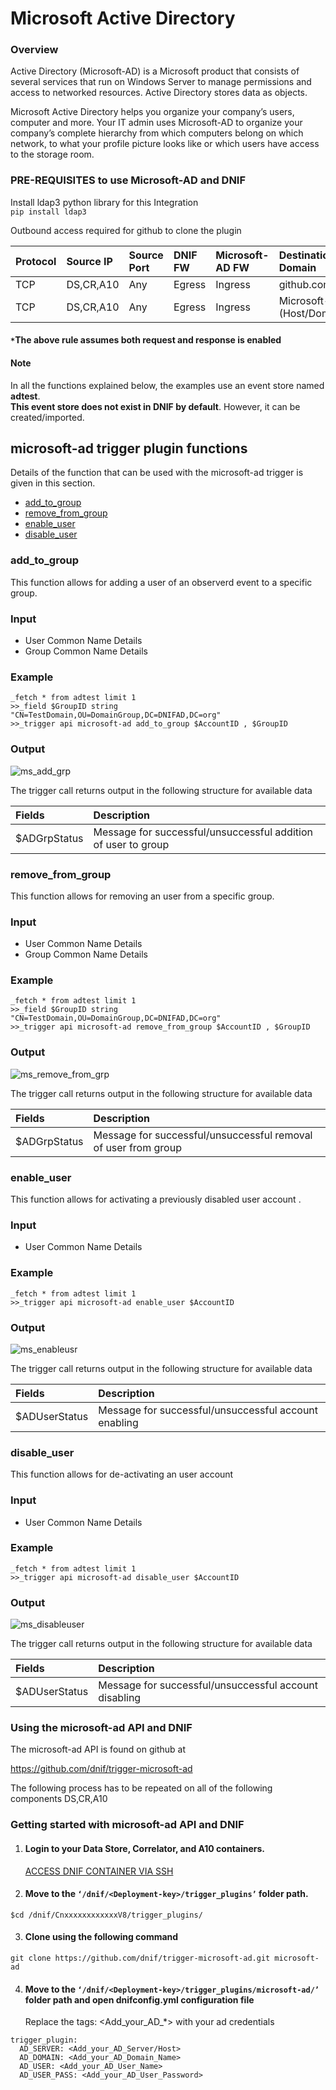 # Microsoft Active Directory 

### Overview
Active Directory (Microsoft-AD) is a Microsoft product that consists of several services that run on Windows Server to manage permissions and access to networked resources. Active Directory stores data as objects. 

Microsoft Active Directory helps you organize your company’s users, computer and more. Your IT admin uses Microsoft-AD to organize your company’s complete hierarchy from which computers belong on which network, to what your profile picture looks like or which users have access to the storage room.
 
### PRE-REQUISITES to use Microsoft-AD and DNIF  
Install ldap3 python library for this Integration  
` pip install ldap3 `

Outbound access required for github to clone the plugin

| Protocol   | Source IP  | Source Port  | DNIF FW	| Microsoft-AD FW | Destination Domain | Destination Port  |  
|:------------- |:-------------|:-------------|:-------------|:-------------|:-------------|:-------------|  
| TCP | DS,CR,A10 | Any | Egress	| Ingress | github.com | 443 |
| TCP | DS,CR,A10 | Any | Egress	| Ingress | Microsoft-AD (Host/Domain) | 636 |

#### `*`The above rule assumes both request and response is enabled

#### Note

In all the functions explained below, the examples use an event store named **adtest**.  
**This event store does not exist in DNIF by default**. However, it can be created/imported.
 
 
## microsoft-ad trigger plugin functions
Details of the function that can be used with the microsoft-ad trigger is given in this section.
- [add_to_group](#add_to_group)
- [remove_from_group](#remove_from_group)
- [enable_user](#enable_user)
- [disable_user](#disable_user)

### add_to_group 
This function allows for adding a user of an observerd event to a specific group.
### Input  
- User Common Name Details 
- Group Common Name Details 
   
### Example
```
_fetch * from adtest limit 1
>>_field $GroupID string "CN=TestDomain,OU=DomainGroup,DC=DNIFAD,DC=org"
>>_trigger api microsoft-ad add_to_group $AccountID , $GroupID
```
### Output  
![ms_add_grp](https://user-images.githubusercontent.com/37173181/49505156-2a6cda00-f8a1-11e8-9a28-b59736e1a6c3.jpg)


The trigger call returns output in the following structure for available data

  | Fields        | Description  |
|:------------- |:-------------|
| $ADGrpStatus  | Message for successful/unsuccessful addition of user to group |


### remove_from_group 
This function allows for removing an user from a specific group.
### Input  
- User Common Name Details 
- Group Common Name Details 
   
### Example
```
_fetch * from adtest limit 1
>>_field $GroupID string "CN=TestDomain,OU=DomainGroup,DC=DNIFAD,DC=org"
>>_trigger api microsoft-ad remove_from_group $AccountID , $GroupID
```
### Output  
![ms_remove_from_grp](https://user-images.githubusercontent.com/37173181/49505227-4bcdc600-f8a1-11e8-863c-1a2056a63619.jpg)

The trigger call returns output in the following structure for available data

  | Fields        | Description  |
|:------------- |:-------------|
| $ADGrpStatus     | Message for successful/unsuccessful removal of user from group |

### enable_user 
This function allows for activating a previously disabled user account .

### Input  
- User Common Name Details  
   
### Example
```
_fetch * from adtest limit 1
>>_trigger api microsoft-ad enable_user $AccountID 
```
### Output  
![ms_enableusr](https://user-images.githubusercontent.com/37173181/49505251-5be5a580-f8a1-11e8-8bb1-0998da41aa5a.jpg)

The trigger call returns output in the following structure for available data

  | Fields        | Description  |
|:------------- |:-------------|
| $ADUserStatus     | Message for successful/unsuccessful account enabling |


### disable_user 
This function allows for de-activating an user account 

### Input  
- User Common Name Details  
   
### Example
```
_fetch * from adtest limit 1
>>_trigger api microsoft-ad disable_user $AccountID 
```
### Output  
![ms_disableuser](https://user-images.githubusercontent.com/37173181/49505281-699b2b00-f8a1-11e8-8f59-8b44f95f4372.jpg)

The trigger call returns output in the following structure for available data

  | Fields        | Description  |
|:------------- |:-------------|
| $ADUserStatus     | Message for successful/unsuccessful account disabling |


### Using the microsoft-ad API and DNIF  
The microsoft-ad API is found on github at 

  https://github.com/dnif/trigger-microsoft-ad

The following process has to be repeated on all of the following components
DS,CR,A10

### Getting started with microsoft-ad API and DNIF

1. ####    Login to your Data Store, Correlator, and A10 containers.  
   [ACCESS DNIF CONTAINER VIA SSH](https://dnif.it/docs/guides/tutorials/access-dnif-container-via-ssh.html)
2. ####    Move to the `‘/dnif/<Deployment-key>/trigger_plugins’` folder path.
```
$cd /dnif/CnxxxxxxxxxxxxV8/trigger_plugins/
```
3. ####   Clone using the following command  
```  
git clone https://github.com/dnif/trigger-microsoft-ad.git microsoft-ad
```
4. ####   Move to the `‘/dnif/<Deployment-key>/trigger_plugins/microsoft-ad/’` folder path and open dnifconfig.yml configuration file    
   Replace the tags: <Add_your_AD_*> with your ad credentials
```
trigger_plugin:
  AD_SERVER: <Add_your_AD_Server/Host>
  AD_DOMAIN: <Add_your_AD_Domain_Name>
  AD_USER: <Add_your_AD_User_Name>
  AD_USER_PASS: <Add_your_AD_User_Password>
```
